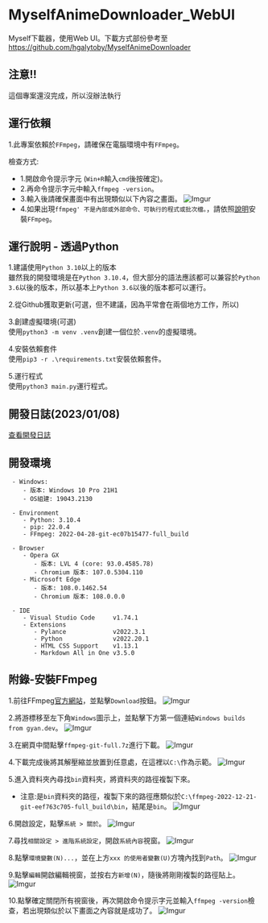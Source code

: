 # MyselfAnimeDownloader_WebUI
Myself下載器，使用Web UI。下載方式部份參考至 https://github.com/hgalytoby/MyselfAnimeDownloader

## 注意!!
這個專案還沒完成，所以沒辦法執行

## 運行依賴
1.此專案依賴於`FFmpeg`，請確保在電腦環境中有`FFmpeg`。

檢查方式:
 - 1.開啟命令提示字元 (`Win+R`輸入`cmd`後按確定)。
 - 2.再命令提示字元中輸入`ffmpeg -version`。
 - 3.輸入後請確保畫面中有出現類似以下內容之畫面。
   ![Imgur](https://i.imgur.com/Pc3L0nl.png)
 - 4.如果出現`ffmpeg' 不是內部或外部命令、可執行的程式或批次檔。`，請依照[說明](#附錄-安裝ffmpeg)安裝`FFmpeg`。

## 運行說明 - 透過Python
1.建議使用`Python 3.10`以上的版本<br>
雖然我的開發環境是在`Python 3.10.4`，但大部分的語法應該都可以兼容於`Python 3.6`以後的版本，所以基本上`Python 3.6`以後的版本都可以運行。

2.從Github獲取更新(可選，但不建議，因為平常會在兩個地方工作，所以)<br>

3.創建虛擬環境(可選)<br>
使用`python3 -m venv .venv`創建一個位於`.venv`的虛擬環境。

4.安裝依賴套件<br>
使用`pip3 -r .\requirements.txt`安裝依賴套件。

5.運行程式<br>
使用`python3 main.py`運行程式。

## 開發日誌(2023/01/08)
[查看開發日誌](UpdateLog.md/#20230108)

## 開發環境
```
 - Windows:
    - 版本: Windows 10 Pro 21H1
    - OS組建: 19043.2130
 
 - Environment
    - Python: 3.10.4
    - pip: 22.0.4
    - FFmpeg: 2022-04-28-git-ec07b15477-full_build
 
 - Browser
    - Opera GX
       - 版本: LVL 4 (core: 93.0.4585.78)
       - Chromium 版本: 107.0.5304.110
    - Microsoft Edge
       - 版本: 108.0.1462.54
       - Chromium 版本: 108.0.0.0

 - IDE
    - Visual Studio Code     v1.74.1
    - Extensions
       - Pylance             v2022.3.1
       - Python              v2022.20.1
       - HTML CSS Support    v1.13.1
       - Markdown All in One v3.5.0
```

## 附錄-安裝FFmpeg
1.前往FFmpeg[官方網站](https://ffmpeg.org)，並點擊`Download`按鈕。
![Imgur](https://i.imgur.com/GVuZl37.png)

2.將游標移至左下角`Windows`圖示上，並點擊下方第一個連結`Windows builds from gyan.dev`。
![Imgur](https://i.imgur.com/foZ8ssO.png)

3.在網頁中間點擊`ffmpeg-git-full.7z`進行下載。
![Imgur](https://i.imgur.com/9r8VEYZ.png)

4.下載完成後將其解壓縮並放置到任意處，在這裡以`C:\`作為示範。
![Imgur](https://i.imgur.com/dz7GdMH.png)

5.進入資料夾內尋找`bin`資料夾，將資料夾的路徑複製下來。
 - 注意:是`bin`資料夾的路徑，複製下來的路徑應類似於`C:\ffmpeg-2022-12-21-git-eef763c705-full_build\bin`，結尾是`bin`。
![Imgur](https://i.imgur.com/rATcMev.png)

6.開啟設定，點擊`系統 > 關於`。
![Imgur](https://i.imgur.com/IzvclQP.png)

7.尋找`相關設定 > 進階系統設定`，開啟`系統內容`視窗。
![Imgur](https://i.imgur.com/aftwiuW.png)

8.點擊`環境變數(N)...`，並在上方`xxx 的使用者變數(U)`方塊內找到`Path`。
![Imgur](https://i.imgur.com/fj8qMbM.png)

9.點擊`編輯`開啟編輯視窗，並按右方`新增(N)`，隨後將剛剛複製的路徑貼上。
![Imgur](https://i.imgur.com/ECCXkuV.png)

10.點擊確定關閉所有視窗後，再次開啟命令提示字元並輸入`ffmpeg -version`檢查，若出現類似於以下畫面之內容就是成功了。
![Imgur](https://i.imgur.com/Pc3L0nl.png)